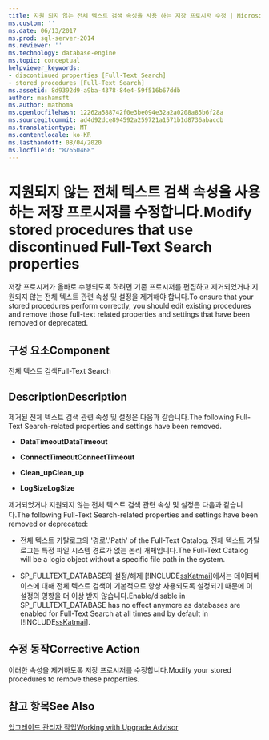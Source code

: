 ```yaml
---
title: 지원 되지 않는 전체 텍스트 검색 속성을 사용 하는 저장 프로시저 수정 | Microsoft Docs
ms.custom: ''
ms.date: 06/13/2017
ms.prod: sql-server-2014
ms.reviewer: ''
ms.technology: database-engine
ms.topic: conceptual
helpviewer_keywords:
- discontinued properties [Full-Text Search]
- stored procedures [Full-Text Search]
ms.assetid: 8d9392d9-a9ba-4378-84e4-59f516b67ddb
author: mashamsft
ms.author: mathoma
ms.openlocfilehash: 12262a588742f0e3be094e32a2a0208a85b6f28a
ms.sourcegitcommit: ad4d92dce894592a259721a1571b1d8736abacdb
ms.translationtype: MT
ms.contentlocale: ko-KR
ms.lasthandoff: 08/04/2020
ms.locfileid: "87650468"
---
```

# <a name="modify-stored-procedures-that-use-discontinued-full-text-search-properties"></a><span data-ttu-id="8b4a9-102">지원되지 않는 전체 텍스트 검색 속성을 사용하는 저장 프로시저를 수정합니다.</span><span class="sxs-lookup"><span data-stu-id="8b4a9-102">Modify stored procedures that use discontinued Full-Text Search properties</span></span>
  <span data-ttu-id="8b4a9-103">저장 프로시저가 올바로 수행되도록 하려면 기존 프로시저를 편집하고 제거되었거나 지원되지 않는 전체 텍스트 관련 속성 및 설정을 제거해야 합니다.</span><span class="sxs-lookup"><span data-stu-id="8b4a9-103">To ensure that your stored procedures perform correctly, you should edit existing procedures and remove those full-text related properties and settings that have been removed or deprecated.</span></span>  
  
## <a name="component"></a><span data-ttu-id="8b4a9-104">구성 요소</span><span class="sxs-lookup"><span data-stu-id="8b4a9-104">Component</span></span>  
 <span data-ttu-id="8b4a9-105">전체 텍스트 검색</span><span class="sxs-lookup"><span data-stu-id="8b4a9-105">Full-Text Search</span></span>  
  
## <a name="description"></a><span data-ttu-id="8b4a9-106">Description</span><span class="sxs-lookup"><span data-stu-id="8b4a9-106">Description</span></span>  
 <span data-ttu-id="8b4a9-107">제거된 전체 텍스트 검색 관련 속성 및 설정은 다음과 같습니다.</span><span class="sxs-lookup"><span data-stu-id="8b4a9-107">The following Full-Text Search-related properties and settings have been removed.</span></span>  
  
-   <span data-ttu-id="8b4a9-108">**DataTimeout**</span><span class="sxs-lookup"><span data-stu-id="8b4a9-108">**DataTimeout**</span></span>  
  
-   <span data-ttu-id="8b4a9-109">**ConnectTimeout**</span><span class="sxs-lookup"><span data-stu-id="8b4a9-109">**ConnectTimeout**</span></span>  
  
-   <span data-ttu-id="8b4a9-110">**Clean_up**</span><span class="sxs-lookup"><span data-stu-id="8b4a9-110">**Clean_up**</span></span>  
  
-   <span data-ttu-id="8b4a9-111">**LogSize**</span><span class="sxs-lookup"><span data-stu-id="8b4a9-111">**LogSize**</span></span>  
  
 <span data-ttu-id="8b4a9-112">제거되었거나 지원되지 않는 전체 텍스트 검색 관련 속성 및 설정은 다음과 같습니다.</span><span class="sxs-lookup"><span data-stu-id="8b4a9-112">The following Full-Text Search-related properties and settings have been removed or deprecated:</span></span>  
  
-   <span data-ttu-id="8b4a9-113">전체 텍스트 카탈로그의 '경로'.</span><span class="sxs-lookup"><span data-stu-id="8b4a9-113">'Path' of the Full-Text Catalog.</span></span> <span data-ttu-id="8b4a9-114">전체 텍스트 카탈로그는 특정 파일 시스템 경로가 없는 논리 개체입니다.</span><span class="sxs-lookup"><span data-stu-id="8b4a9-114">The Full-Text Catalog will be a logic object without a specific file path in the system.</span></span>  
  
-   <span data-ttu-id="8b4a9-115">SP_FULLTEXT_DATABASE의 설정/해제 [!INCLUDE[ssKatmai](../../includes/sskatmai-md.md)]에서는 데이터베이스에 대해 전체 텍스트 검색이 기본적으로 항상 사용되도록 설정되기 때문에 이 설정의 영향을 더 이상 받지 않습니다.</span><span class="sxs-lookup"><span data-stu-id="8b4a9-115">Enable/disable in SP_FULLTEXT_DATABASE has no effect anymore as databases are enabled for Full-Text Search at all times and by default in [!INCLUDE[ssKatmai](../../includes/sskatmai-md.md)].</span></span>  
  
## <a name="corrective-action"></a><span data-ttu-id="8b4a9-116">수정 동작</span><span class="sxs-lookup"><span data-stu-id="8b4a9-116">Corrective Action</span></span>  
 <span data-ttu-id="8b4a9-117">이러한 속성을 제거하도록 저장 프로시저를 수정합니다.</span><span class="sxs-lookup"><span data-stu-id="8b4a9-117">Modify your stored procedures to remove these properties.</span></span>  
  
## <a name="see-also"></a><span data-ttu-id="8b4a9-118">참고 항목</span><span class="sxs-lookup"><span data-stu-id="8b4a9-118">See Also</span></span>  
 [<span data-ttu-id="8b4a9-119">업그레이드 관리자 작업</span><span class="sxs-lookup"><span data-stu-id="8b4a9-119">Working with Upgrade Advisor</span></span>](../../../2014/sql-server/install/working-with-upgrade-advisor.md)  
  
  
